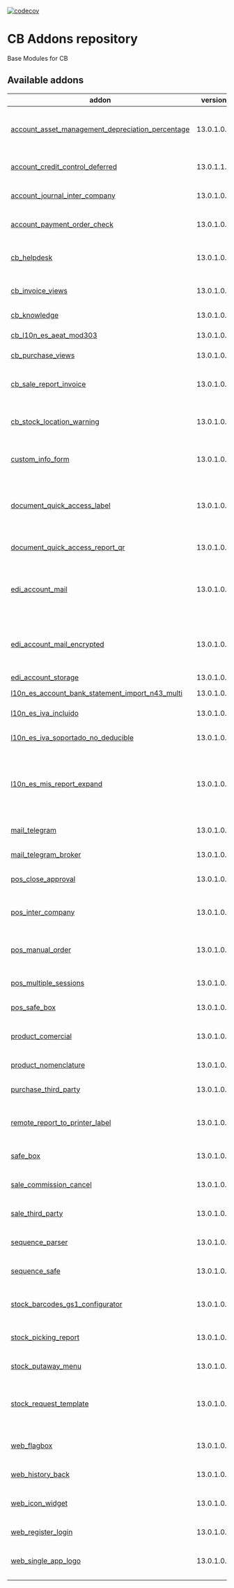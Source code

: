 [![codecov](https://codecov.io/gh/tegin/cb-addons/branch/13.0/graph/badge.svg)](https://codecov.io/gh/tegin/cb-addons)

<!-- /!\ do not modify above this line -->

# CB Addons repository

Base Modules for CB

<!-- /!\ do not modify below this line -->

<!-- prettier-ignore-start -->

[//]: # (addons)

Available addons
----------------
addon | version | maintainers | summary
--- | --- | --- | ---
[account_asset_management_depreciation_percentage](account_asset_management_depreciation_percentage/) | 13.0.1.0.0 |  | Account Asset Management Depreciation Percentage
[account_credit_control_deferred](account_credit_control_deferred/) | 13.0.1.1.0 |  | Defferred credit control mails
[account_journal_inter_company](account_journal_inter_company/) | 13.0.1.0.0 |  | Creates inter company relations
[account_payment_order_check](account_payment_order_check/) | 13.0.1.0.0 |  | Account Payment Order Check
[cb_helpdesk](cb_helpdesk/) | 13.0.1.0.0 |  | Helpdesk from OCA with some modifications
[cb_invoice_views](cb_invoice_views/) | 13.0.1.0.0 |  | Modify invoice views css
[cb_knowledge](cb_knowledge/) | 13.0.1.0.0 |  | Knowledge for CB
[cb_l10n_es_aeat_mod303](cb_l10n_es_aeat_mod303/) | 13.0.1.0.0 |  | Add report to mod 303
[cb_purchase_views](cb_purchase_views/) | 13.0.1.0.0 |  | Purchase custom views
[cb_sale_report_invoice](cb_sale_report_invoice/) | 13.0.1.0.0 |  | Sale Report invoice modification for CB
[cb_stock_location_warning](cb_stock_location_warning/) | 13.0.1.0.0 |  | Add warnings to stock locations
[custom_info_form](custom_info_form/) | 13.0.1.0.0 |  | Create and manage Forms using custom_info
[document_quick_access_label](document_quick_access_label/) | 13.0.1.0.0 |  | Allows to print labels from Document Quick Access records
[document_quick_access_report_qr](document_quick_access_report_qr/) | 13.0.1.0.0 |  | Add QR to models reports
[edi_account_mail](edi_account_mail/) | 13.0.1.0.0 |  | Send invoices through emails as an integration method
[edi_account_mail_encrypted](edi_account_mail_encrypted/) | 13.0.1.0.0 |  | Send invoices through emails as an integration method
[edi_account_storage](edi_account_storage/) | 13.0.1.0.0 |  | Summary
[l10n_es_account_bank_statement_import_n43_multi](l10n_es_account_bank_statement_import_n43_multi/) | 13.0.1.0.0 |  | Import n43 multi wizard
[l10n_es_iva_incluido](l10n_es_iva_incluido/) | 13.0.1.0.0 |  | L10n ES IVA Incluido
[l10n_es_iva_soportado_no_deducible](l10n_es_iva_soportado_no_deducible/) | 13.0.1.0.0 |  | L10n ES IVA Soportado No Deducible
[l10n_es_mis_report_expand](l10n_es_mis_report_expand/) | 13.0.1.0.0 |  | Plantillas extendidas MIS Builder para informes contables españoles
[mail_telegram](mail_telegram/) | 13.0.1.0.0 |  | Send messages to telegram
[mail_telegram_broker](mail_telegram_broker/) | 13.0.1.0.0 |  | Set a broker for telegram
[pos_close_approval](pos_close_approval/) | 13.0.1.0.0 |  | Adds integration information
[pos_inter_company](pos_inter_company/) | 13.0.1.0.0 |  | Payment of invoices to another company
[pos_manual_order](pos_manual_order/) | 13.0.1.0.0 |  | Add Orders manually on a PoS Session
[pos_multiple_sessions](pos_multiple_sessions/) | 13.0.1.0.0 |  | Adds integration information
[pos_safe_box](pos_safe_box/) | 13.0.1.0.0 |  | Safe Box with PoS
[product_comercial](product_comercial/) | 13.0.1.0.0 |  | Add Comercial field to product
[product_nomenclature](product_nomenclature/) | 13.0.1.0.0 |  | Product nomenclature
[purchase_third_party](purchase_third_party/) | 13.0.1.0.0 |  | Creates inter company relations
[remote_report_to_printer_label](remote_report_to_printer_label/) | 13.0.1.0.0 |  | Adds label selection to remote printer
[safe_box](safe_box/) | 13.0.1.0.0 |  | Creates inter company relations
[sale_commission_cancel](sale_commission_cancel/) | 13.0.1.0.0 |  | Creates inter company relations
[sale_third_party](sale_third_party/) | 13.0.1.0.0 |  | Creates inter company relations
[sequence_parser](sequence_parser/) | 13.0.1.0.0 |  | Returns the sequence on a tuple
[sequence_safe](sequence_safe/) | 13.0.1.0.0 |  | Adds a check digit on sequences
[stock_barcodes_gs1_configurator](stock_barcodes_gs1_configurator/) | 13.0.1.0.0 |  | Simplify configuration of GS1 barcodes
[stock_picking_report](stock_picking_report/) | 13.0.1.0.0 |  | Improve Picking report
[stock_putaway_menu](stock_putaway_menu/) | 13.0.1.0.0 |  | Show menu for putaway strategies
[stock_request_template](stock_request_template/) | 13.0.1.0.0 |  | Create Templates for Stock Request Orders
[web_flagbox](web_flagbox/) | 13.0.1.0.0 |  | Allows to us a flag box with icons / buttons
[web_history_back](web_history_back/) | 13.0.1.0.0 |  | Add history back
[web_icon_widget](web_icon_widget/) | 13.0.1.0.0 |  | Allows to use a flag box with icons / buttons
[web_register_login](web_register_login/) | 13.0.1.0.0 |  | Register Logins
[web_single_app_logo](web_single_app_logo/) | 13.0.1.0.0 |  | Allows to define a single app logo

[//]: # (end addons)

<!-- prettier-ignore-end -->
